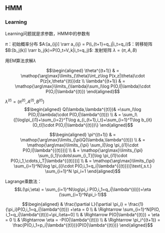 ## HMM


### Learning


Learning问题就是求参数，HMM中的参数有

$\pi$：初始概率分布
$A:[a_{ij}] \rarr a_{ij} = P(i_{t+1}=q_j|i_t=q_i)$：转移矩阵
$B:[b_j(k)] \rarr b_j(k)=P(O_t=V_k|i_t=q_j)$: 发射矩阵
$\lambda = (\pi,A,B)$

用EM算法求解$\lambda$

$$\begin{aligned}
\theta^{(t+1)} & = \mathop{\arg\max}\limits_{\theta}\int_z\log P(x,z|\theta)\cdot P(z|x,\theta^{(t)})dz \\
\lambda^{(t+1)} & = \mathop{\arg\max}\limits_{\lambda}\sum_I\log P(O,I|\lambda)\cdot P(O,I|\lambda^{(t)})
\end{aligned}$$

$\lambda^{(t)}=(\pi^{(t)},A^{(t)},B^{(t)})$
$$\begin{aligned}
Q(\lambda,\lambda^{(t)})& =\sum_I\log P(O,I|\lambda)\cdot P(O,I|\lambda^{(t)}) \\
& = \sum_I\{[\log\pi_{i1}+\sum_{i=2}^T\log a_{i_{t+1},i_t}+\sum_{i=1}^T\log b_{it}(O_t)]\cdot P(O,I|\lambda^{(t)})\} 
\end{aligned}$$

$$\begin{aligned} 
\pi^{(t+1)} & = \mathop{\arg\max}\limits_{\pi}Q(\lambda,\lambda^{(t)}) \\
& = \mathop{\arg\max}\limits_{\pi} \sum_I[\log \pi_{i1}\cdot P(O,I|\lambda^{{(t)}})] \\
& = \mathop{\arg\max}\limits_{\pi} \sum_{i_1}\cdots\sum_{i_T}[\log \pi_{i1}\cdot P(O,i_1,\cdots,i_T|\lambda^{{(t)}})] \\
& =  \mathop{\arg\max}\limits_{\pi} \sum_{i=1}^N[\log \pi_{i}\cdot P(O,i_1=q_i|\lambda^{{(t)}})]\text{,s.t.}  \sum_{i=1}^N \pi_i=1
\end{aligned}$$

Lagrange乘数法：
$$L(\pi,\eta) = \sum_{i=1}^N\log\pi_i P(O,i_1=q_i|\lambda^{(i)})+\eta (\sum_{i=1}^N\pi_i-1)$$

$$\begin{aligned}
& \frac{\partial L}{\partial \pi_i} = \frac{1}{\pi_i}P(O,i_1=q_i|\lambda^{(t)}) +\eta = 0 \\
& \Rightarrow \sum_{i=1}^N[P(O, i_1=q_i|\lambda^{(t)})+\pi_i\eta=0] \\
& \Rightarrow P(O|\lambda^{(t)}) + \eta = 0 \\
& \Rightarrow \eta = -P(O|\lambda^{(t)}) \\
& \Rightarrow \pi_i^{(t+1)} = \frac{P(O,i_1=p_i|\lambda^{(t)})}{P(O|\lambda^{(t)})}
\end{aligned}$$